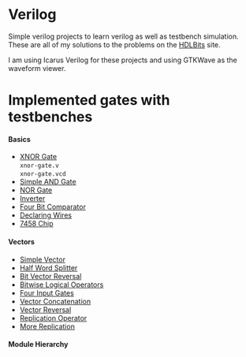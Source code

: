 # Verilog

Simple verilog projects to learn verilog as well as testbench simulation.
These are all of my solutions to the problems on the [HDLBits](https://hdlbits.01xz.net/) site.

I am using Icarus Verilog for these projects and using GTKWave as the waveform viewer. 

# Implemented gates with testbenches 

#### Basics
* [XNOR Gate](https://github.com/berrios96sean/Verilog/tree/main/Basics/xnor-gate)<br/>
`xnor-gate.v`<br/>
`xnor-gate.vcd`
* [Simple AND Gate](https://github.com/berrios96sean/Verilog/tree/main/Basics/simple-and-gate)<br/>
* [NOR Gate](https://github.com/berrios96sean/Verilog/tree/main/Basics/nor-gate)<br/>
* [Inverter](https://github.com/berrios96sean/Verilog/tree/main/Basics/inverter)<br/>
* [Four Bit Comparator](https://github.com/berrios96sean/Verilog/tree/main/Basics/four-bit-comparator)<br/>
* [Declaring Wires](https://github.com/berrios96sean/Verilog/tree/main/Basics/declaring-wires)<br/>
* [7458 Chip](https://github.com/berrios96sean/Verilog/tree/main/Basics/7458-Chip)<br/>


#### Vectors
* [Simple Vector](https://github.com/berrios96sean/Verilog/tree/main/Vectors/simple-vector)<br/>
* [Half Word Splitter](https://github.com/berrios96sean/Verilog/tree/main/Vectors/half_word_splitter)<br/>
* [Bit Vector Reversal](https://github.com/berrios96sean/Verilog/tree/main/Vectors/bit-vector-reversal)<br/>
* [Bitwise Logical Operators](https://github.com/berrios96sean/Verilog/tree/main/Vectors/bitwise-logical-operators)<br/>
* [Four Input Gates](https://github.com/berrios96sean/Verilog/tree/main/Vectors/four-input-gates)<br/>
* [Vector Concatenation](https://github.com/berrios96sean/Verilog/tree/main/Vectors/vector-concatenation)<br/>
* [Vector Reversal](https://github.com/berrios96sean/Verilog/tree/main/Vectors/vector-reversal)<br/>
* [Replication Operator](https://github.com/berrios96sean/Verilog/tree/main/Vectors/replication-operator)<br/>
* [More Replication](https://github.com/berrios96sean/Verilog/tree/main/Vectors/more-replication)<br/>

#### Module Hierarchy 

